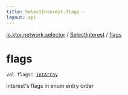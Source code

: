 ```yaml
---
title: SelectInterest.flags - 
layout: api
---
```


<div class='api-docs-breadcrumbs'><a href="../index.html">io.ktor.network.selector</a> / <a href="index.html">SelectInterest</a> / <a href="./flags.html">flags</a></div>

# flags

<div class="signature"><code><span class="keyword">val </span><span class="identifier">flags</span><span class="symbol">: </span><a href="https://kotlinlang.org/api/latest/jvm/stdlib/kotlin/-int-array/index.html"><span class="identifier">IntArray</span></a></code></div>

interest's flags in enum entry order

